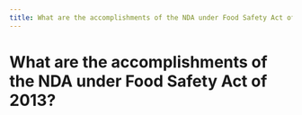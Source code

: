```yaml
---
title: What are the accomplishments of the NDA under Food Safety Act of 2013?
---
```


# What are the accomplishments of the NDA under Food Safety Act of 2013?
